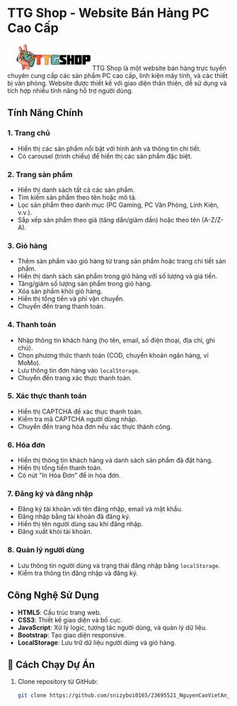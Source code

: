# TTG Shop - Website Bán Hàng PC Cao Cấp
![Logo TTGShop](./img/logo.webp)
TTG Shop là một website bán hàng trực tuyến chuyên cung cấp các sản phẩm PC cao cấp, linh kiện máy tính, và các thiết bị văn phòng. Website được thiết kế với giao diện thân thiện, dễ sử dụng và tích hợp nhiều tính năng hỗ trợ người dùng.

## Tính Năng Chính

### 1. **Trang chủ**
- Hiển thị các sản phẩm nổi bật với hình ảnh và thông tin chi tiết.
- Có carousel (trình chiếu) để hiển thị các sản phẩm đặc biệt.

### 2. **Trang sản phẩm**
- Hiển thị danh sách tất cả các sản phẩm.
- Tìm kiếm sản phẩm theo tên hoặc mô tả.
- Lọc sản phẩm theo danh mục (PC Gaming, PC Văn Phòng, Linh Kiện, v.v.).
- Sắp xếp sản phẩm theo giá (tăng dần/giảm dần) hoặc theo tên (A-Z/Z-A).

### 3. **Giỏ hàng**
- Thêm sản phẩm vào giỏ hàng từ trang sản phẩm hoặc trang chi tiết sản phẩm.
- Hiển thị danh sách sản phẩm trong giỏ hàng với số lượng và giá tiền.
- Tăng/giảm số lượng sản phẩm trong giỏ hàng.
- Xóa sản phẩm khỏi giỏ hàng.
- Hiển thị tổng tiền và phí vận chuyển.
- Chuyển đến trang thanh toán.

### 4. **Thanh toán**
- Nhập thông tin khách hàng (họ tên, email, số điện thoại, địa chỉ, ghi chú).
- Chọn phương thức thanh toán (COD, chuyển khoản ngân hàng, ví MoMo).
- Lưu thông tin đơn hàng vào `localStorage`.
- Chuyển đến trang xác thực thanh toán.

### 5. **Xác thực thanh toán**
- Hiển thị CAPTCHA để xác thực thanh toán.
- Kiểm tra mã CAPTCHA người dùng nhập.
- Chuyển đến trang hóa đơn nếu xác thực thành công.

### 6. **Hóa đơn**
- Hiển thị thông tin khách hàng và danh sách sản phẩm đã đặt hàng.
- Hiển thị tổng tiền thanh toán.
- Có nút "In Hóa Đơn" để in hóa đơn.

### 7. **Đăng ký và đăng nhập**
- Đăng ký tài khoản với tên đăng nhập, email và mật khẩu.
- Đăng nhập bằng tài khoản đã đăng ký.
- Hiển thị tên người dùng sau khi đăng nhập.
- Đăng xuất khỏi tài khoản.

### 8. **Quản lý người dùng**
- Lưu thông tin người dùng và trạng thái đăng nhập bằng `localStorage`.
- Kiểm tra thông tin đăng nhập và đăng ký.

## Công Nghệ Sử Dụng
- **HTML5**: Cấu trúc trang web.
- **CSS3**: Thiết kế giao diện và bố cục.
- **JavaScript**: Xử lý logic, tương tác người dùng, và quản lý dữ liệu.
- **Bootstrap**: Tạo giao diện responsive.
- **LocalStorage**: Lưu trữ dữ liệu người dùng và giỏ hàng.


## 🚀 Cách Chạy Dự Án
1. Clone repository từ GitHub:
   ```bash
   git clone https://github.com/snizyboi0165/23695521_NguyenCaoVietAn_BaiTapLonWeb.git
